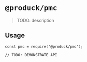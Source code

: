 # `@produck/pmc`

> TODO: description

## Usage

```
const pmc = require('@produck/pmc');

// TODO: DEMONSTRATE API
```

